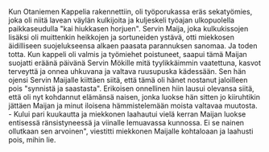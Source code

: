 Kun Otaniemen Kappelia rakennettiin, oli työporukassa eräs sekatyömies, joka oli niitä lavean väylän 
kulkijoita ja kuljeskeli työajan ulkopuolella paikkaseudulla "kai hiukkasen horjuen". Servin Maija, joka 
kulkukissojen lisäksi oli muittenkin heikkojen ja sortuneiden ystävä, otti miekkosen äidilliseen 
suojelukseensa alkaen paasata parannuksen sanomaa. Ja toden totta. Kun kappeli oli valmis ja 
työmiehet poistuneet, saapui tämä Maijan suojatti eräänä päivänä Servin Mökille mitä tyylikkäimmin 
vaatettuna, kasvot terveyttä ja onnea uhkuvana ja valtava ruusupuska kädessään. Sen hän ojensi Servin 
Maijalle kiittäen siitä, että tämä oli hänet nostanut jaloilleen pois "synnistä ja saastasta". Erikoisen 
onnellinen hiin lausui olevansa siitä, että oli nyt kohdannut elämänsä naisen, jonka luokse hän sitten jo 
kiiruhtikin jättäen Maijan ja minut iloisena hämmistelemään moista valtavaa muutosta. - Kului pari 
kuukautta ja miekkonen laahautui vielä kerran Maijan luokse entisessä ränsistyneessä ja viinalle
lemuavassa kunnossa. Ei se nainen ollutkaan sen arvoinen", viestitti miekkonen Maijalle
kohtaloaan ja laahusti pois, mihin lie.